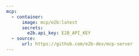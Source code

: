 ```yaml
---
mcp:
  - container:
      image: mcp/e2b:latest
      secrets:
        e2b.api_key: E2B_API_KEY
  - source:
      url: https://github.com/e2b-dev/mcp-server
---
```

